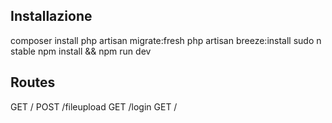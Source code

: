 ## Installazione


composer install
php artisan migrate:fresh
php artisan breeze:install
sudo n stable
npm install && npm run dev



## Routes

GET     /
POST    /fileupload
GET     /login
GET     /

